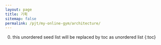 ```yaml
---
layout: page
title: 기획
sitemap: false
permalink: /pjt/my-online-gym/architecture/
---
```

0. this unordered seed list will be replaced by toc as unordered list
{:toc}

